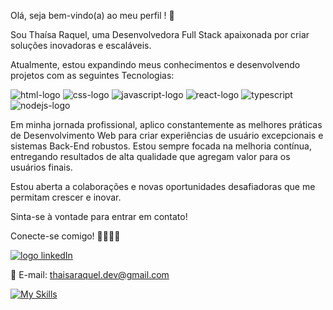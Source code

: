 Olá, seja bem-vindo(a) ao meu perfil ! 👋 

Sou Thaísa Raquel, uma Desenvolvedora Full Stack apaixonada por criar soluções inovadoras e escaláveis.

Atualmente, estou expandindo meus conhecimentos e desenvolvendo projetos com as seguintes Tecnologias:

<img src="https://img.shields.io/badge/HTML5-E34F26?style=for-the-badge&logo=html5&logoColor=white" alt="html-logo"/>  <img src="https://img.shields.io/badge/CSS3-1572B6?style=for-the-badge&logo=css3&logoColor=white" alt="css-logo"/>  <img src="https://img.shields.io/badge/JavaScript-F7DF1E?style=for-the-badge&logo=javascript&logoColor=black" alt="javascript-logo"/>  <img src="https://img.shields.io/badge/React-20232A?style=for-the-badge&logo=react&logoColor=61DAFB" alt="react-logo"/>  <img src="https://img.shields.io/badge/TypeScript-007ACC?style=for-the-badge&logo=typescript&logoColor=white" alt="typescript"/>  <img src="https://img.shields.io/badge/Node.js-43853D?style=for-the-badge&logo=node.js&logoColor=white" alt="nodejs-logo"/>


Em minha jornada profissional, aplico constantemente as melhores práticas de Desenvolvimento Web para criar experiências de usuário excepcionais e sistemas Back-End robustos. Estou sempre focada na melhoria contínua, entregando resultados de alta qualidade que agregam valor para os usuários finais.


Estou aberta a colaborações e novas oportunidades desafiadoras que me permitam crescer e inovar. 

Sinta-se à vontade para entrar em contato!

Conecte-se comigo! 🤝👩🏻‍💻 

<a href="https://www.linkedin.com/in/thaísa-raquel-dev/"><img src="https://img.shields.io/badge/LinkedIn-0077B5?style=for-the-badge&logo=linkedin&logoColor=white" alt="logo linkedIn"/></a>

📧 E-mail: thaisaraquel.dev@gmail.com  


[![My Skills](https://skillicons.dev/icons?i=react)](https://skillicons.dev)
